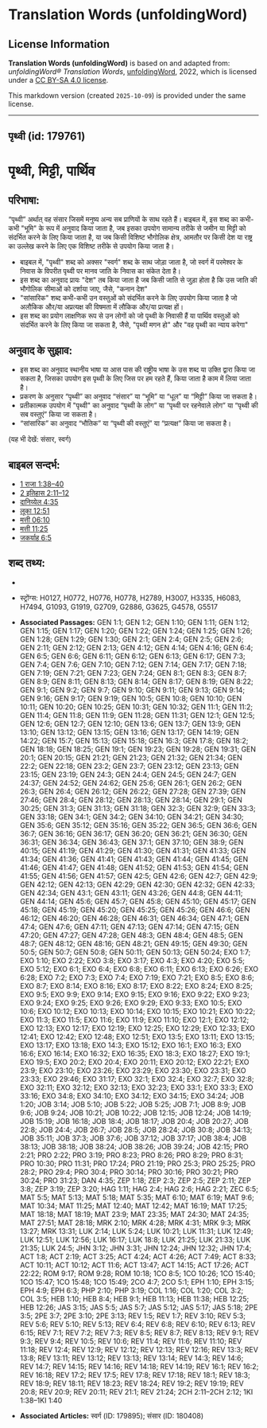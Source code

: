 # Translation Words (unfoldingWord)

## License Information

**Translation Words (unfoldingWord)** is based on and adapted from: _unfoldingWord® Translation Words_, [unfoldingWord](https://unfoldingword.org/utw), 2022, which is licensed under a [CC BY-SA 4.0 license](https://creativecommons.org/licenses/by-sa/4.0/legalcode.en).

This markdown version (created `2025-10-09`) is provided under the same license.



--------------------------------

## पृथ्वी (id: 179761)

पृथ्वी, मिट्टी, पार्थिव
=======================

परिभाषा:
--------

“पृथ्वी” अर्थात् वह संसार जिसमें मनुष्य अन्य सब प्राणियों के साथ रहते हैं। बाइबल में, इस शब्द का कभी\-कभी "भूमि" के रूप में अनुवाद किया जाता है, जब इसका उपयोग सामान्य तरीके से जमीन या मिट्टी को संदर्भित करने के लिए किया जाता है, या जब किसी विशिष्ट भौगोलिक क्षेत्र, आमतौर पर किसी देश या राष्ट्र का उल्लेख करने के लिए एक विशिष्ट तरीके से उपयोग किया जाता है।

* बाइबल में, "पृथ्वी" शब्द को अक्सर "स्वर्ग" शब्द के साथ जोड़ा जाता है, जो स्वर्ग में परमेश्वर के निवास के विपरीत पृथ्वी पर मानव जाति के निवास का संकेत देता है।
* इस शब्द का अनुवाद प्रायः "देश" तब किया जाता है जब किसी जाति से जुड़ा होता है कि उस जाति की भौगोलिक सीमाओं को दर्शाया जाए, जैसे, "कनान देश"
* "सांसारिक" शब्द कभी\-कभी उन वस्तुओं को संदर्भित करने के लिए उपयोग किया जाता है जो अलौकिक और/या अप्रत्यक्ष की विषमता में लौकिक और/या प्रत्यक्ष हों।
* इस शब्द का प्रयोग लाक्षणिक रूप से उन लोगों को जो पृथ्वी के निवासी हैं या पार्थिव वस्तुओं को संदर्भित करने के लिए किया जा सकता है, जैसे, "पृथ्वी मगन हो" और "वह पृथ्वी का न्याय करेगा"

अनुवाद के सुझाव:
----------------

* इस शब्द का अनुवाद स्थानीय भाषा या आस पास की राष्ट्रीय भाषा के उस शब्द या उक्ति द्वारा किया जा सकता है, जिसका उपयोग इस पृथ्वी के लिए जिस पर हम रहते हैं, किया जाता है काम में लिया जाता है।
* प्रकरण के अनुसार “पृथ्वी” का अनुवाद “संसार” या “भूमि” या “धूल” या “मिट्टी” किया जा सकता है।
* प्रतीकात्मक उपयोग में "पृथ्वी" का अनुवाद “पृथ्वी के लोग” या “पृथ्वी पर रहनेवाले लोग” या “पृथ्वी की सब वस्तुएं” किया जा सकता है।
* “सांसारिक” का अनुवाद “भौतिक” या “पृथ्वी की वस्तुएं” या “प्रत्यक्ष” किया जा सकता है।

(यह भी देखें: संसार, स्वर्ग)

बाइबल सन्दर्भ:
--------------

* [1 राजा 1:38–40](https://ref.ly/1Kgs0:0)
* [2 इतिहास 2:11–12](https://ref.ly/2Chr0:0)
* [दानिय्येल 4:35](https://ref.ly/Dan4:35)
* [लूका 12:51](https://ref.ly/Luke12:51)
* [मत्ती 06:10](https://ref.ly/Matt6:10)
* [मत्ती 11:25](https://ref.ly/Matt11:25)
* [जकर्याह 6:5](https://ref.ly/Zech6:5)

शब्द तथ्य:
----------

* 
* स्ट्रोंग्स: H0127, H0772, H0776, H0778, H2789, H3007, H3335, H6083, H7494, G1093, G1919, G2709, G2886, G3625, G4578, G5517

* **Associated Passages:** GEN 1:1; GEN 1:2; GEN 1:10; GEN 1:11; GEN 1:12; GEN 1:15; GEN 1:17; GEN 1:20; GEN 1:22; GEN 1:24; GEN 1:25; GEN 1:26; GEN 1:28; GEN 1:29; GEN 1:30; GEN 2:1; GEN 2:4; GEN 2:5; GEN 2:6; GEN 2:11; GEN 2:12; GEN 2:13; GEN 4:12; GEN 4:14; GEN 4:16; GEN 6:4; GEN 6:5; GEN 6:6; GEN 6:11; GEN 6:12; GEN 6:13; GEN 6:17; GEN 7:3; GEN 7:4; GEN 7:6; GEN 7:10; GEN 7:12; GEN 7:14; GEN 7:17; GEN 7:18; GEN 7:19; GEN 7:21; GEN 7:23; GEN 7:24; GEN 8:1; GEN 8:3; GEN 8:7; GEN 8:9; GEN 8:11; GEN 8:13; GEN 8:14; GEN 8:17; GEN 8:19; GEN 8:22; GEN 9:1; GEN 9:2; GEN 9:7; GEN 9:10; GEN 9:11; GEN 9:13; GEN 9:14; GEN 9:16; GEN 9:17; GEN 9:19; GEN 10:5; GEN 10:8; GEN 10:10; GEN 10:11; GEN 10:20; GEN 10:25; GEN 10:31; GEN 10:32; GEN 11:1; GEN 11:2; GEN 11:4; GEN 11:8; GEN 11:9; GEN 11:28; GEN 11:31; GEN 12:1; GEN 12:5; GEN 12:6; GEN 12:7; GEN 12:10; GEN 13:6; GEN 13:7; GEN 13:9; GEN 13:10; GEN 13:12; GEN 13:15; GEN 13:16; GEN 13:17; GEN 14:19; GEN 14:22; GEN 15:7; GEN 15:13; GEN 15:18; GEN 16:3; GEN 17:8; GEN 18:2; GEN 18:18; GEN 18:25; GEN 19:1; GEN 19:23; GEN 19:28; GEN 19:31; GEN 20:1; GEN 20:15; GEN 21:21; GEN 21:23; GEN 21:32; GEN 21:34; GEN 22:2; GEN 22:18; GEN 23:2; GEN 23:7; GEN 23:12; GEN 23:13; GEN 23:15; GEN 23:19; GEN 24:3; GEN 24:4; GEN 24:5; GEN 24:7; GEN 24:37; GEN 24:52; GEN 24:62; GEN 25:6; GEN 26:1; GEN 26:2; GEN 26:3; GEN 26:4; GEN 26:12; GEN 26:22; GEN 27:28; GEN 27:39; GEN 27:46; GEN 28:4; GEN 28:12; GEN 28:13; GEN 28:14; GEN 29:1; GEN 30:25; GEN 31:3; GEN 31:13; GEN 31:18; GEN 32:3; GEN 32:9; GEN 33:3; GEN 33:18; GEN 34:1; GEN 34:2; GEN 34:10; GEN 34:21; GEN 34:30; GEN 35:6; GEN 35:12; GEN 35:16; GEN 35:22; GEN 36:5; GEN 36:6; GEN 36:7; GEN 36:16; GEN 36:17; GEN 36:20; GEN 36:21; GEN 36:30; GEN 36:31; GEN 36:34; GEN 36:43; GEN 37:1; GEN 37:10; GEN 38:9; GEN 40:15; GEN 41:19; GEN 41:29; GEN 41:30; GEN 41:31; GEN 41:33; GEN 41:34; GEN 41:36; GEN 41:41; GEN 41:43; GEN 41:44; GEN 41:45; GEN 41:46; GEN 41:47; GEN 41:48; GEN 41:52; GEN 41:53; GEN 41:54; GEN 41:55; GEN 41:56; GEN 41:57; GEN 42:5; GEN 42:6; GEN 42:7; GEN 42:9; GEN 42:12; GEN 42:13; GEN 42:29; GEN 42:30; GEN 42:32; GEN 42:33; GEN 42:34; GEN 43:1; GEN 43:11; GEN 43:26; GEN 44:8; GEN 44:11; GEN 44:14; GEN 45:6; GEN 45:7; GEN 45:8; GEN 45:10; GEN 45:17; GEN 45:18; GEN 45:19; GEN 45:20; GEN 45:25; GEN 45:26; GEN 46:6; GEN 46:12; GEN 46:20; GEN 46:28; GEN 46:31; GEN 46:34; GEN 47:1; GEN 47:4; GEN 47:6; GEN 47:11; GEN 47:13; GEN 47:14; GEN 47:15; GEN 47:20; GEN 47:27; GEN 47:28; GEN 48:3; GEN 48:4; GEN 48:5; GEN 48:7; GEN 48:12; GEN 48:16; GEN 48:21; GEN 49:15; GEN 49:30; GEN 50:5; GEN 50:7; GEN 50:8; GEN 50:11; GEN 50:13; GEN 50:24; EXO 1:7; EXO 1:10; EXO 2:22; EXO 3:8; EXO 3:17; EXO 4:3; EXO 4:20; EXO 5:5; EXO 5:12; EXO 6:1; EXO 6:4; EXO 6:8; EXO 6:11; EXO 6:13; EXO 6:26; EXO 6:28; EXO 7:2; EXO 7:3; EXO 7:4; EXO 7:19; EXO 7:21; EXO 8:5; EXO 8:6; EXO 8:7; EXO 8:14; EXO 8:16; EXO 8:17; EXO 8:22; EXO 8:24; EXO 8:25; EXO 9:5; EXO 9:9; EXO 9:14; EXO 9:15; EXO 9:16; EXO 9:22; EXO 9:23; EXO 9:24; EXO 9:25; EXO 9:26; EXO 9:29; EXO 9:33; EXO 10:5; EXO 10:6; EXO 10:12; EXO 10:13; EXO 10:14; EXO 10:15; EXO 10:21; EXO 10:22; EXO 11:3; EXO 11:5; EXO 11:6; EXO 11:9; EXO 11:10; EXO 12:1; EXO 12:12; EXO 12:13; EXO 12:17; EXO 12:19; EXO 12:25; EXO 12:29; EXO 12:33; EXO 12:41; EXO 12:42; EXO 12:48; EXO 12:51; EXO 13:5; EXO 13:11; EXO 13:15; EXO 13:17; EXO 13:18; EXO 14:3; EXO 15:12; EXO 16:1; EXO 16:3; EXO 16:6; EXO 16:14; EXO 16:32; EXO 16:35; EXO 18:3; EXO 18:27; EXO 19:1; EXO 19:5; EXO 20:2; EXO 20:4; EXO 20:11; EXO 20:12; EXO 22:21; EXO 23:9; EXO 23:10; EXO 23:26; EXO 23:29; EXO 23:30; EXO 23:31; EXO 23:33; EXO 29:46; EXO 31:17; EXO 32:1; EXO 32:4; EXO 32:7; EXO 32:8; EXO 32:11; EXO 32:12; EXO 32:13; EXO 32:23; EXO 33:1; EXO 33:3; EXO 33:16; EXO 34:8; EXO 34:10; EXO 34:12; EXO 34:15; EXO 34:24; JOB 1:20; JOB 3:14; JOB 5:10; JOB 5:22; JOB 5:25; JOB 7:1; JOB 8:9; JOB 9:6; JOB 9:24; JOB 10:21; JOB 10:22; JOB 12:15; JOB 12:24; JOB 14:19; JOB 15:19; JOB 16:18; JOB 18:4; JOB 18:17; JOB 20:4; JOB 20:27; JOB 22:8; JOB 24:4; JOB 26:7; JOB 28:5; JOB 28:24; JOB 30:8; JOB 34:13; JOB 35:11; JOB 37:3; JOB 37:6; JOB 37:12; JOB 37:17; JOB 38:4; JOB 38:13; JOB 38:18; JOB 38:24; JOB 38:26; JOB 39:24; JOB 42:15; PRO 2:21; PRO 2:22; PRO 3:19; PRO 8:23; PRO 8:26; PRO 8:29; PRO 8:31; PRO 10:30; PRO 11:31; PRO 17:24; PRO 21:19; PRO 25:3; PRO 25:25; PRO 28:2; PRO 29:4; PRO 30:4; PRO 30:14; PRO 30:16; PRO 30:21; PRO 30:24; PRO 31:23; DAN 4:35; ZEP 1:18; ZEP 2:3; ZEP 2:5; ZEP 2:11; ZEP 3:8; ZEP 3:19; ZEP 3:20; HAG 1:11; HAG 2:4; HAG 2:6; HAG 2:21; ZEC 6:5; MAT 5:5; MAT 5:13; MAT 5:18; MAT 5:35; MAT 6:10; MAT 6:19; MAT 9:6; MAT 10:34; MAT 11:25; MAT 12:40; MAT 12:42; MAT 16:19; MAT 17:25; MAT 18:18; MAT 18:19; MAT 23:9; MAT 23:35; MAT 24:30; MAT 24:35; MAT 27:51; MAT 28:18; MRK 2:10; MRK 4:28; MRK 4:31; MRK 9:3; MRK 13:27; MRK 13:31; LUK 2:14; LUK 5:24; LUK 10:21; LUK 11:31; LUK 12:49; LUK 12:51; LUK 12:56; LUK 16:17; LUK 18:8; LUK 21:25; LUK 21:33; LUK 21:35; LUK 24:5; JHN 3:12; JHN 3:31; JHN 12:24; JHN 12:32; JHN 17:4; ACT 1:8; ACT 2:19; ACT 3:25; ACT 4:24; ACT 4:26; ACT 7:49; ACT 8:33; ACT 10:11; ACT 10:12; ACT 11:6; ACT 13:47; ACT 14:15; ACT 17:26; ACT 22:22; ROM 9:17; ROM 9:28; ROM 10:18; 1CO 8:5; 1CO 10:26; 1CO 15:40; 1CO 15:47; 1CO 15:48; 1CO 15:49; 2CO 4:7; 2CO 5:1; EPH 1:10; EPH 3:15; EPH 4:9; EPH 6:3; PHP 2:10; PHP 3:19; COL 1:16; COL 1:20; COL 3:2; COL 3:5; HEB 1:10; HEB 8:4; HEB 9:1; HEB 11:13; HEB 11:38; HEB 12:25; HEB 12:26; JAS 3:15; JAS 5:5; JAS 5:7; JAS 5:12; JAS 5:17; JAS 5:18; 2PE 3:5; 2PE 3:7; 2PE 3:10; 2PE 3:13; REV 1:5; REV 1:7; REV 3:10; REV 5:3; REV 5:6; REV 5:10; REV 5:13; REV 6:4; REV 6:8; REV 6:10; REV 6:13; REV 6:15; REV 7:1; REV 7:2; REV 7:3; REV 8:5; REV 8:7; REV 8:13; REV 9:1; REV 9:3; REV 9:4; REV 10:5; REV 10:6; REV 11:4; REV 11:6; REV 11:10; REV 11:18; REV 12:4; REV 12:9; REV 12:12; REV 12:13; REV 12:16; REV 13:3; REV 13:8; REV 13:11; REV 13:12; REV 13:13; REV 13:14; REV 14:3; REV 14:6; REV 14:7; REV 14:15; REV 14:16; REV 14:18; REV 14:19; REV 16:1; REV 16:2; REV 16:18; REV 17:2; REV 17:5; REV 17:8; REV 17:18; REV 18:1; REV 18:3; REV 18:9; REV 18:11; REV 18:23; REV 18:24; REV 19:2; REV 19:19; REV 20:8; REV 20:9; REV 20:11; REV 21:1; REV 21:24; 2CH 2:11–2CH 2:12; 1KI 1:38–1KI 1:40
* **Associated Articles:** स्वर्ग (ID: 179895); संसार (ID: 180408)

